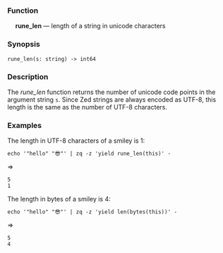 ### Function

&emsp; **rune_len** &mdash; length of a string in unicode characters

### Synopsis

```
rune_len(s: string) -> int64
```
### Description

The _rune_len_ function returns the number of unicode code points in
the argument string `s`.  Since Zed strings are always encoded as UTF-8,
this length is the same as the number of UTF-8 characters.

### Examples

The length in UTF-8 characters of a smiley is 1:
```mdtest-command
echo '"hello" "😎"' | zq -z 'yield rune_len(this)' -
```
=>
```mdtest-output
5
1
```

The length in bytes of a smiley is 4:
```mdtest-command
echo '"hello" "😎"' | zq -z 'yield len(bytes(this))' -
```
=>
```mdtest-output
5
4
```

